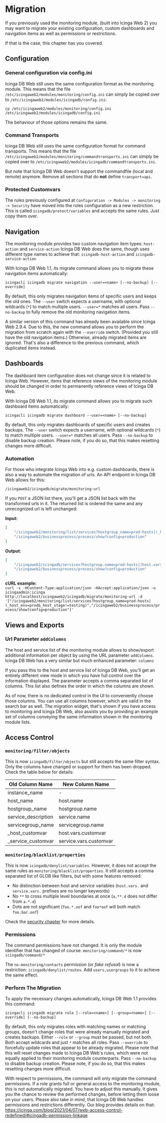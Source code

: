 # Migration

If you previously used the monitoring module, (built into Icinga Web 2) you may want to
migrate your existing configuration, custom dashboards and navigation items as well as
permissions or restrictions.

If that is the case, this chapter has you covered.

## Configuration

### General configuration via config.ini

Icinga DB Web still uses the same configuration format as the monitoring module. This means that the file
`/etc/icingaweb2/modules/monitoring/config.ini` can simply be copied over to
`/etc/icingaweb2/modules/icingadb/config.ini`:

```
cp /etc/icingaweb2/modules/monitoring/config.ini /etc/icingaweb2/modules/icingadb/config.ini
```

The behaviour of those options remains the same.

### Command Transports

Icinga DB Web still uses the same configuration format for command transports. This means that the file
`/etc/icingaweb2/modules/monitoring/commandtransports.ini` can simply be copied over to
`/etc/icingaweb2/modules/icingadb/commandtransports.ini`.

But note that Icinga DB Web doesn't support the commandfile (local and remote) anymore. Remove all sections
that do **not** define `transport=api`.

### Protected Customvars

The rules previously configured at `Configuration -> Modules -> monitoring -> Security` have moved into the
roles configuration as a new restriction. This is called `icingadb/protect/variables` and accepts the same
rules. Just copy them over.

## Navigation

The monitoring module provides two custom navigation item types: `host-action` and `service-action`
Icinga DB Web does the same, though uses different type names to achieve that: `icingadb-host-action`
and `icingadb-service-action`

With Icinga DB Web 1.1, its migrate command allows you to migrate these navigation items automatically:

`icingacli icingadb migrate navigation --user=<name> [--no-backup] [--override]`

By default, this only migrates navigation items of specific users and keeps the old ones. The `--user`
switch expects a username, with optional wildcards (`*`) to match multiple users. `--user=*` matches
all users. Pass `--no-backup` to fully remove the old monitoring navigation items.

A similar version of this command has already been available since Icinga Web 2.9.4. Due to this, the new
command allows you to perform the migration from scratch again with the `--override` switch. (Provided you
still have the old navigation items.) Otherwise, already migrated items are ignored. That's also a difference
to the previous command, which duplicated items instead.

## Dashboards

The dashboard item configuration does not change since it is related to Icinga Web. However, items that
reference views of the monitoring module should be changed in order to permanently reference views of
Icinga DB Web.

With Icinga DB Web 1.1, its migrate command allows you to migrate such dashboard items automatically:

`icingacli icingadb migrate dashboard --user=<name> [--no-backup]`

By default, this only migrates dashboards of specific users and creates backups. The `--user` switch
expects a username, with optional wildcards (`*`) to match multiple users. `--user=*` matches all users.
Pass `--no-backup` to disable backup creation. Please note, if you do so, that this makes resetting
changes more difficult.

### Automation

For those who integrate Icinga Web into e.g. custom dashboards, there is also a way to automate the
migration of urls. An API endpoint in Icinga DB Web allows for this:

`/icingaweb2/icingadb/migrate/monitoring-url`

If you `POST` a JSON list there, you'll get a JSON list back with the transformed urls in it.
The returned list is ordered the same and any unrecognized url is left unchanged:

**Input:**

```json
[
    "/icingaweb2/monitoring/list/services?hostgroup_name=prod-hosts|(_host_env=prod&_host_stage!=testing)",
    "/icingaweb2/businessprocess/process/show?config=production"
]
```

**Output**:

```json
[
    "/icingaweb2/icingadb/services?hostgroup.name=prod-hosts|(host.vars.env=prod&host.vars.stage!=testing)",
    "/icingaweb2/businessprocess/process/show?config=production"
]
```

**cURL example:**  
`curl -s -HContent-Type:application/json -HAccept:application/json -u icingaadmin:icinga http://localhost/icingaweb2/icingadb/migrate/monitoring-url -d '["/icingaweb2/monitoring/list/services?hostgroup_name=prod-hosts|(_host_env=prod&_host_stage!=testing)","/icingaweb2/businessprocess/process/show?config=production"]'`

## Views and Exports

### Url Parameter `addColumns`

The host and service list of the monitoring module allows to show/export additional information per object by using the
URL parameter `addColumns`. Icinga DB Web has a very similar but much enhanced parameter: `columns`

If you pass this to the host and service list of Icinga DB Web, you'll get an entirely different view mode in which you
have full control over the information displayed. The parameter accepts a comma separated list of columns. This list
also defines the order in which the columns are shown.

As of now, there is no dedicated control in the UI to conveniently choose those columns. You can use all columns
however, which are valid in the search bar as well. The migration widget, that's shown if you have access to
monitoring and Icinga DB Web, also assists you by providing an example set of columns conveying the same information
shown in the monitoring module lists.

## Access Control

### `monitoring/filter/objects`

This is now `icingadb/filter/objects` but still accepts the same filter syntax. Only the columns have changed
or support for them has been dropped. Check the table below for details:

| Old Column Name      | New Column Name        |
|----------------------|------------------------|
| instance\_name       | -                      |
| host\_name           | host.name              |
| hostgroup\_name      | hostgroup.name         |
| service\_description | service.name           |
| servicegroup\_name   | servicegroup.name      |
| \_host\_customvar    | host.vars.customvar    |
| \_service\_customvar | service.vars.customvar |

### `monitoring/blacklist/properties`

This is now `icingadb/denylist/variables`. However, it does not accept the same rules as
`monitoring/blacklist/properties`. It still accepts a comma separated list of GLOB like filters,
but with some features removed:

* No distinction between host and service variables (`host.vars.` and `service.vars.` prefixes are no longer keywords)
* No `**` to cross multiple level boundaries at once (`a.**.d` does not differ from `a.*.d`)
* Dots are not significant (`foo.*.oof` and `foo*oof` will both match `foo.bar.oof`)

Check the [security chapter](04-Security.md#variable-paths) for more details.

### Permissions

The command permissions have not changed. It is only the module identifier that has changed of course:
`monitoring/command/*` is now `icingadb/command/*`

The `no-monitoring/contacts` permission (or *fake refusal*) is now a restriction: `icingadb/denylist/routes`.
Add `users,usergroups` to it to achieve the same effect.

### Perform The Migration

To apply the necessary changes automatically, Icinga DB Web 1.1 provides this command:

`icingacli icingadb migrate role [--role=<name>] [--group=<name>] [--override] [--no-backup]`

By default, this only migrates roles with matching names or matching groups, doesn't change roles that were
already manually migrated and creates backups. Either `--role` or `--group` must be passed, but not both.
Both accept wildcards and just `*` matches all roles. Pass `--override` to forcefully update roles that appear
to be already migrated. Please note that this will reset changes made to Icinga DB Web's rules, which were not
equally applied to their monitoring module counterparts. Pass `--no-backup` to disable backup creation. Please
note, if you do so, that this makes resetting changes more difficult.

With respect to permissions, the command will only migrate the command permissions. If a role grants full or
general access to the monitoring module, this is not automatically migrated. You have to adjust this manually.
It gives you the chance to review the performed changes, before letting them loose on your users. Please also
take in mind, that Icinga DB Web handles permissions and restrictions differently. Our blog provides details
on that: https://icinga.com/blog/2021/04/07/web-access-control-redefined/#icingadb-permission-linkage

